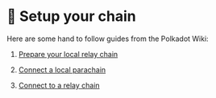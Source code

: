 # 🔨 Setup your chain

Here are some hand to follow guides from the Polkadot Wiki:

1. [Prepare your local relay chain](https://docs.substrate.io/tutorials/build-a-parachain/prepare-a-local-relay-chain/)

2. [Connect a local parachain](https://docs.substrate.io/tutorials/build-a-parachain/connect-a-local-parachain/)

3. [Connect to a relay chain](https://docs.substrate.io/reference/how-to-guides/parachains/connect-to-a-relay-chain/)
